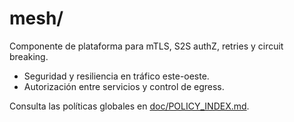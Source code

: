 # mesh/

Componente de plataforma para mTLS, S2S authZ, retries y circuit breaking.

- Seguridad y resiliencia en tráfico este-oeste.
- Autorización entre servicios y control de egress.

Consulta las políticas globales en [doc/POLICY_INDEX.md](../../doc/POLICY_INDEX.md).